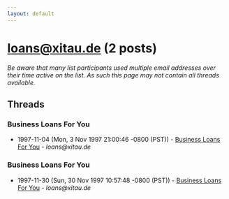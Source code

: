 ```yaml
---
layout: default
---
```


# loans@xitau.de (2 posts)

_Be aware that many list participants used multiple email addresses over their time active on the list. As such this page may not contain all threads available._

## Threads

### Business Loans For You
+ 1997-11-04 (Mon, 3 Nov 1997 21:00:46 -0800 (PST)) - [Business Loans For You](/archive/1997/11/e38786da4fe8f74b2534eea5e9e148b75edf67e97d2a782c8fcd2d02fbf6a138) - _loans@xitau.de_

### Business Loans For You
+ 1997-11-30 (Sun, 30 Nov 1997 10:57:48 -0800 (PST)) - [Business Loans For You](/archive/1997/11/a2a025645179f04f73e8c48bfa5bb5c1aa30eca3191d09bbd2abacaf7f2fb8e0) - _loans@xitau.de_

